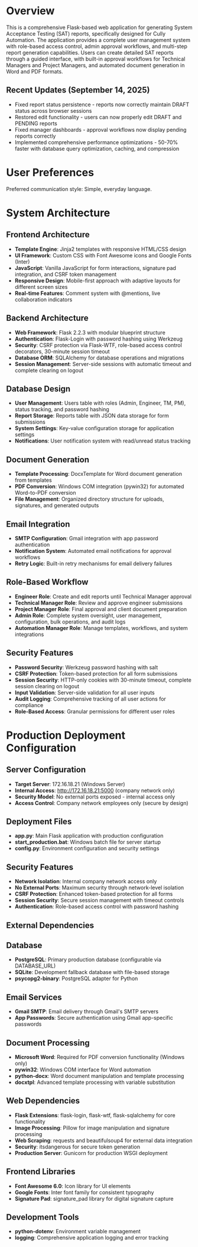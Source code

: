 # Overview

This is a comprehensive Flask-based web application for generating System Acceptance Testing (SAT) reports, specifically designed for Cully Automation. The application provides a complete user management system with role-based access control, admin approval workflows, and multi-step report generation capabilities. Users can create detailed SAT reports through a guided interface, with built-in approval workflows for Technical Managers and Project Managers, and automated document generation in Word and PDF formats.

## Recent Updates (September 14, 2025)
- Fixed report status persistence - reports now correctly maintain DRAFT status across browser sessions
- Restored edit functionality - users can now properly edit DRAFT and PENDING reports
- Fixed manager dashboards - approval workflows now display pending reports correctly
- Implemented comprehensive performance optimizations - 50-70% faster with database query optimization, caching, and compression

# User Preferences

Preferred communication style: Simple, everyday language.

# System Architecture

## Frontend Architecture
- **Template Engine**: Jinja2 templates with responsive HTML/CSS design
- **UI Framework**: Custom CSS with Font Awesome icons and Google Fonts (Inter)
- **JavaScript**: Vanilla JavaScript for form interactions, signature pad integration, and CSRF token management
- **Responsive Design**: Mobile-first approach with adaptive layouts for different screen sizes
- **Real-time Features**: Comment system with @mentions, live collaboration indicators

## Backend Architecture
- **Web Framework**: Flask 2.2.3 with modular blueprint structure
- **Authentication**: Flask-Login with password hashing using Werkzeug
- **Security**: CSRF protection via Flask-WTF, role-based access control decorators, 30-minute session timeout
- **Database ORM**: SQLAlchemy for database operations and migrations
- **Session Management**: Server-side sessions with automatic timeout and complete clearing on logout

## Database Design
- **User Management**: Users table with roles (Admin, Engineer, TM, PM), status tracking, and password hashing
- **Report Storage**: Reports table with JSON data storage for form submissions
- **System Settings**: Key-value configuration storage for application settings
- **Notifications**: User notification system with read/unread status tracking

## Document Generation
- **Template Processing**: DocxTemplate for Word document generation from templates
- **PDF Conversion**: Windows COM integration (pywin32) for automated Word-to-PDF conversion
- **File Management**: Organized directory structure for uploads, signatures, and generated outputs

## Email Integration
- **SMTP Configuration**: Gmail integration with app password authentication
- **Notification System**: Automated email notifications for approval workflows
- **Retry Logic**: Built-in retry mechanisms for email delivery failures

## Role-Based Workflow
- **Engineer Role**: Create and edit reports until Technical Manager approval
- **Technical Manager Role**: Review and approve engineer submissions
- **Project Manager Role**: Final approval and client document preparation
- **Admin Role**: Complete system oversight, user management, configuration, bulk operations, and audit logs
- **Automation Manager Role**: Manage templates, workflows, and system integrations

## Security Features
- **Password Security**: Werkzeug password hashing with salt
- **CSRF Protection**: Token-based protection for all form submissions
- **Session Security**: HTTP-only cookies with 30-minute timeout, complete session clearing on logout
- **Input Validation**: Server-side validation for all user inputs
- **Audit Logging**: Comprehensive tracking of all user actions for compliance
- **Role-Based Access**: Granular permissions for different user roles

# Production Deployment Configuration

## Server Configuration
- **Target Server**: 172.16.18.21 (Windows Server)
- **Internal Access**: http://172.16.18.21:5000 (company network only)
- **Security Model**: No external ports exposed - internal access only
- **Access Control**: Company network employees only (secure by design)

## Deployment Files
- **app.py**: Main Flask application with production configuration
- **start_production.bat**: Windows batch file for server startup
- **config.py**: Environment configuration and security settings

## Security Features
- **Network Isolation**: Internal company network access only
- **No External Ports**: Maximum security through network-level isolation
- **CSRF Protection**: Enhanced token-based protection for all forms
- **Session Security**: Secure session management with timeout controls
- **Authentication**: Role-based access control with password hashing

## External Dependencies

## Database
- **PostgreSQL**: Primary production database (configurable via DATABASE_URL)
- **SQLite**: Development fallback database with file-based storage
- **psycopg2-binary**: PostgreSQL adapter for Python

## Email Services
- **Gmail SMTP**: Email delivery through Gmail's SMTP servers
- **App Passwords**: Secure authentication using Gmail app-specific passwords

## Document Processing
- **Microsoft Word**: Required for PDF conversion functionality (Windows only)
- **pywin32**: Windows COM interface for Word automation
- **python-docx**: Word document manipulation and template processing
- **docxtpl**: Advanced template processing with variable substitution

## Web Dependencies
- **Flask Extensions**: flask-login, flask-wtf, flask-sqlalchemy for core functionality
- **Image Processing**: Pillow for image manipulation and signature processing
- **Web Scraping**: requests and beautifulsoup4 for external data integration
- **Security**: itsdangerous for secure token generation
- **Production Server**: Gunicorn for production WSGI deployment

## Frontend Libraries
- **Font Awesome 6.0**: Icon library for UI elements
- **Google Fonts**: Inter font family for consistent typography
- **Signature Pad**: signature_pad library for digital signature capture

## Development Tools
- **python-dotenv**: Environment variable management
- **logging**: Comprehensive application logging and error tracking
